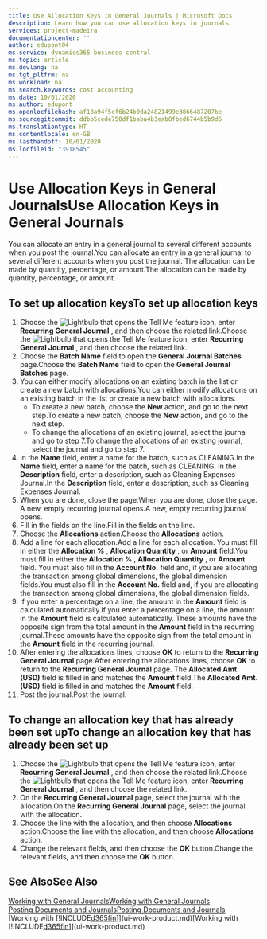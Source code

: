 ```yaml
---
title: Use Allocation Keys in General Journals | Microsoft Docs
description: Learn how you can use allocation keys in journals.
services: project-madeira
documentationcenter: ''
author: edupont04
ms.service: dynamics365-business-central
ms.topic: article
ms.devlang: na
ms.tgt_pltfrm: na
ms.workload: na
ms.search.keywords: cost accounting
ms.date: 10/01/2020
ms.author: edupont
ms.openlocfilehash: af18a94f5cf6b24b0da24821499e3866487207be
ms.sourcegitcommit: ddbb5cede750df1baba4b3eab8fbed6744b5b9d6
ms.translationtype: HT
ms.contentlocale: en-GB
ms.lasthandoff: 10/01/2020
ms.locfileid: "3918545"
---
```

# <a name="use-allocation-keys-in-general-journals"></a><span data-ttu-id="a3bd2-103">Use Allocation Keys in General Journals</span><span class="sxs-lookup"><span data-stu-id="a3bd2-103">Use Allocation Keys in General Journals</span></span>
<span data-ttu-id="a3bd2-104">You can allocate an entry in a general journal to several different accounts when you post the journal.</span><span class="sxs-lookup"><span data-stu-id="a3bd2-104">You can allocate an entry in a general journal to several different accounts when you post the journal.</span></span> <span data-ttu-id="a3bd2-105">The allocation can be made by quantity, percentage, or amount.</span><span class="sxs-lookup"><span data-stu-id="a3bd2-105">The allocation can be made by quantity, percentage, or amount.</span></span>

## <a name="to-set-up-allocation-keys"></a><span data-ttu-id="a3bd2-106">To set up allocation keys</span><span class="sxs-lookup"><span data-stu-id="a3bd2-106">To set up allocation keys</span></span>
1. <span data-ttu-id="a3bd2-107">Choose the ![Lightbulb that opens the Tell Me feature](media/ui-search/search_small.png "Tell me what you want to do") icon, enter **Recurring General Journal** , and then choose the related link.</span><span class="sxs-lookup"><span data-stu-id="a3bd2-107">Choose the ![Lightbulb that opens the Tell Me feature](media/ui-search/search_small.png "Tell me what you want to do") icon, enter **Recurring General Journal** , and then choose the related link.</span></span>
2. <span data-ttu-id="a3bd2-108">Choose the **Batch Name** field to open the **General Journal Batches** page.</span><span class="sxs-lookup"><span data-stu-id="a3bd2-108">Choose the **Batch Name** field to open the **General Journal Batches** page.</span></span>
3. <span data-ttu-id="a3bd2-109">You can either modify allocations on an existing batch in the list or create a new batch with allocations.</span><span class="sxs-lookup"><span data-stu-id="a3bd2-109">You can either modify allocations on an existing batch in the list or create a new batch with allocations.</span></span>
   * <span data-ttu-id="a3bd2-110">To create a new batch, choose the **New** action, and go to the next step.</span><span class="sxs-lookup"><span data-stu-id="a3bd2-110">To create a new batch, choose the **New** action, and go to the next step.</span></span>
   * <span data-ttu-id="a3bd2-111">To change the allocations of an existing journal, select the journal and go to step 7.</span><span class="sxs-lookup"><span data-stu-id="a3bd2-111">To change the allocations of an existing journal, select the journal and go to step 7.</span></span>    
4. <span data-ttu-id="a3bd2-112">In the **Name** field, enter a name for the batch, such as CLEANING.</span><span class="sxs-lookup"><span data-stu-id="a3bd2-112">In the **Name** field, enter a name for the batch, such as CLEANING.</span></span> <span data-ttu-id="a3bd2-113">In the **Description** field, enter a description, such as Cleaning Expenses Journal.</span><span class="sxs-lookup"><span data-stu-id="a3bd2-113">In the **Description** field, enter a description, such as Cleaning Expenses Journal.</span></span>
5. <span data-ttu-id="a3bd2-114">When you are done, close the page.</span><span class="sxs-lookup"><span data-stu-id="a3bd2-114">When you are done, close the page.</span></span> <span data-ttu-id="a3bd2-115">A new, empty recurring journal opens.</span><span class="sxs-lookup"><span data-stu-id="a3bd2-115">A new, empty recurring journal opens.</span></span>
6. <span data-ttu-id="a3bd2-116">Fill in the fields on the line.</span><span class="sxs-lookup"><span data-stu-id="a3bd2-116">Fill in the fields on the line.</span></span>
7. <span data-ttu-id="a3bd2-117">Choose the **Allocations** action.</span><span class="sxs-lookup"><span data-stu-id="a3bd2-117">Choose the **Allocations** action.</span></span>
8. <span data-ttu-id="a3bd2-118">Add a line for each allocation.</span><span class="sxs-lookup"><span data-stu-id="a3bd2-118">Add a line for each allocation.</span></span> <span data-ttu-id="a3bd2-119">You must fill in either the **Allocation %** , **Allocation Quantity** , or **Amount** field.</span><span class="sxs-lookup"><span data-stu-id="a3bd2-119">You must fill in either the **Allocation %** , **Allocation Quantity** , or **Amount** field.</span></span> <span data-ttu-id="a3bd2-120">You must also fill in the **Account No.** field and, if you are allocating the transaction among global dimensions, the global dimension fields.</span><span class="sxs-lookup"><span data-stu-id="a3bd2-120">You must also fill in the **Account No.** field and, if you are allocating the transaction among global dimensions, the global dimension fields.</span></span>
9. <span data-ttu-id="a3bd2-121">If you enter a percentage on a line, the amount in the **Amount** field is calculated automatically.</span><span class="sxs-lookup"><span data-stu-id="a3bd2-121">If you enter a percentage on a line, the amount in the **Amount** field is calculated automatically.</span></span> <span data-ttu-id="a3bd2-122">These amounts have the opposite sign from the total amount in the **Amount** field in the recurring journal.</span><span class="sxs-lookup"><span data-stu-id="a3bd2-122">These amounts have the opposite sign from the total amount in the **Amount** field in the recurring journal.</span></span>
10. <span data-ttu-id="a3bd2-123">After entering the allocations lines, choose **OK** to return to the **Recurring General Journal** page.</span><span class="sxs-lookup"><span data-stu-id="a3bd2-123">After entering the allocations lines, choose **OK** to return to the **Recurring General Journal** page.</span></span> <span data-ttu-id="a3bd2-124">The **Allocated Amt. (USD)** field is filled in and matches the **Amount** field.</span><span class="sxs-lookup"><span data-stu-id="a3bd2-124">The **Allocated Amt. (USD)** field is filled in and matches the **Amount** field.</span></span>
11. <span data-ttu-id="a3bd2-125">Post the journal.</span><span class="sxs-lookup"><span data-stu-id="a3bd2-125">Post the journal.</span></span>

## <a name="to-change-an-allocation-key-that-has-already-been-set-up"></a><span data-ttu-id="a3bd2-126">To change an allocation key that has already been set up</span><span class="sxs-lookup"><span data-stu-id="a3bd2-126">To change an allocation key that has already been set up</span></span>
1. <span data-ttu-id="a3bd2-127">Choose the ![Lightbulb that opens the Tell Me feature](media/ui-search/search_small.png "Tell me what you want to do") icon, enter **Recurring General Journal** , and then choose the related link.</span><span class="sxs-lookup"><span data-stu-id="a3bd2-127">Choose the ![Lightbulb that opens the Tell Me feature](media/ui-search/search_small.png "Tell me what you want to do") icon, enter **Recurring General Journal** , and then choose the related link.</span></span>
2. <span data-ttu-id="a3bd2-128">On the **Recurring General Journal** page, select the journal with the allocation.</span><span class="sxs-lookup"><span data-stu-id="a3bd2-128">On the **Recurring General Journal** page, select the journal with the allocation.</span></span>
3. <span data-ttu-id="a3bd2-129">Choose the line with the allocation, and then choose **Allocations** action.</span><span class="sxs-lookup"><span data-stu-id="a3bd2-129">Choose the line with the allocation, and then choose **Allocations** action.</span></span>
4. <span data-ttu-id="a3bd2-130">Change the relevant fields, and then choose the **OK** button.</span><span class="sxs-lookup"><span data-stu-id="a3bd2-130">Change the relevant fields, and then choose the **OK** button.</span></span>

## <a name="see-also"></a><span data-ttu-id="a3bd2-131">See Also</span><span class="sxs-lookup"><span data-stu-id="a3bd2-131">See Also</span></span>
[<span data-ttu-id="a3bd2-132">Working with General Journals</span><span class="sxs-lookup"><span data-stu-id="a3bd2-132">Working with General Journals</span></span>](ui-work-general-journals.md)  
[<span data-ttu-id="a3bd2-133">Posting Documents and Journals</span><span class="sxs-lookup"><span data-stu-id="a3bd2-133">Posting Documents and Journals</span></span>](ui-post-documents-journals.md)  
<span data-ttu-id="a3bd2-134">[Working with [!INCLUDE[d365fin](includes/d365fin_md.md)]](ui-work-product.md)</span><span class="sxs-lookup"><span data-stu-id="a3bd2-134">[Working with [!INCLUDE[d365fin](includes/d365fin_md.md)]](ui-work-product.md)</span></span>
